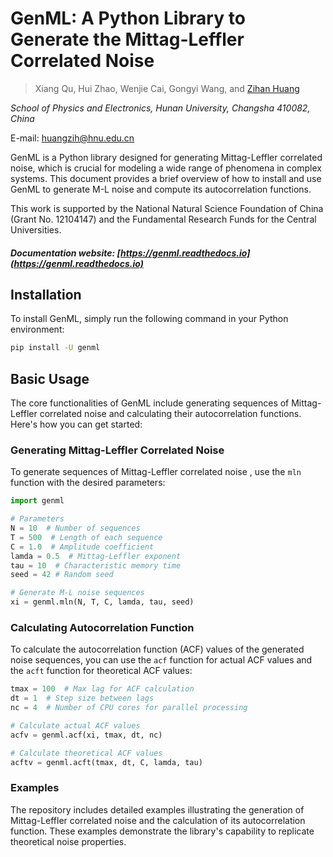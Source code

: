 # GenML: A Python Library to Generate the Mittag-Leffler Correlated Noise

> Xiang Qu, Hui Zhao, Wenjie Cai, Gongyi Wang, and [Zihan Huang](https://grzy.hnu.edu.cn/site/index/huangzihan)

*School of Physics and Electronics, Hunan University, Changsha 410082, China*

E-mail: huangzih@hnu.edu.cn

GenML is a Python library designed for generating Mittag-Leffler correlated noise, which is crucial for modeling a wide range of phenomena in complex systems. This document provides a brief overview of how to install and use GenML to generate M-L noise and compute its autocorrelation functions.

This work is supported by the National Natural Science Foundation of China (Grant No. 12104147) and the Fundamental Research Funds for the Central Universities.

##### Documentation website: [https://genml.readthedocs.io](https://genml.readthedocs.io)

## Installation

To install GenML, simply run the following command in your Python environment:

```bash
pip install -U genml
```

## Basic Usage

The core functionalities of GenML include generating sequences of Mittag-Leffler correlated noise and calculating their autocorrelation functions. Here's how you can get started:

### Generating Mittag-Leffler Correlated Noise

To generate sequences of Mittag-Leffler correlated noise , use the `mln` function with the desired parameters:

```python
import genml

# Parameters
N = 10  # Number of sequences
T = 500  # Length of each sequence
C = 1.0  # Amplitude coefficient
lamda = 0.5  # Mittag-Leffler exponent
tau = 10  # Characteristic memory time
seed = 42 # Random seed

# Generate M-L noise sequences
xi = genml.mln(N, T, C, lamda, tau, seed)
```

### Calculating Autocorrelation Function

To calculate the autocorrelation function (ACF) values of the generated noise sequences, you can use the `acf` function for actual ACF values and the `acft` function for theoretical ACF values:

```python
tmax = 100  # Max lag for ACF calculation
dt = 1  # Step size between lags
nc = 4  # Number of CPU cores for parallel processing

# Calculate actual ACF values
acfv = genml.acf(xi, tmax, dt, nc)

# Calculate theoretical ACF values
acftv = genml.acft(tmax, dt, C, lamda, tau)
```

### Examples

The repository includes detailed examples illustrating the generation of Mittag-Leffler correlated noise and the calculation of its autocorrelation function. These examples demonstrate the library's capability to replicate theoretical noise properties.
